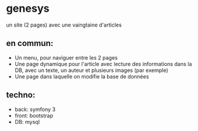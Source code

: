 # genesys

un site (2 pages) avec une vaingtaine d'articles

## en commun:
* Un menu, pour naviguer entre les 2 pages
* Une page dynamique pour l'article avec lecture des informations dans la DB, avec un texte, un auteur et plusieurs images (par exemple)
* Une page dans laquelle on modifie la base de données

## techno:
* back: symfony 3
* front: bootstrap
* DB: mysql
